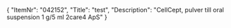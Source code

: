 {
  "ItemNr": "042152",
  "Title": "test",
  "Description": "CellCept, pulver till oral suspension 1 g/5 ml 2care4 ApS"
}